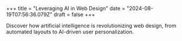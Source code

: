 +++
title = "Leveraging AI in Web Design"
date = "2024-08-19T07:56:36.079Z"
draft = false
+++

  Discover how artificial intelligence is revolutionizing web design, from automated layouts to AI-driven user personalization.
        